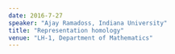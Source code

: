 ```yaml
---
date: 2016-7-27
speaker: "Ajay Ramadoss, Indiana University"
title: "Representation homology"
venue: "LH-1, Department of Mathematics"
---
```



